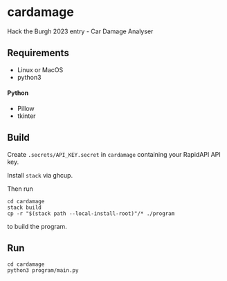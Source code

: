 # cardamage

Hack the Burgh 2023 entry - Car Damage Analyser

Requirements
------------

- Linux or MacOS
- python3

#### Python
- Pillow
- tkinter

Build
-----

Create `.secrets/API_KEY.secret` in `cardamage` containing your RapidAPI API key.

Install `stack` via ghcup.

Then run

```
cd cardamage
stack build
cp -r "$(stack path --local-install-root)"/* ./program
```

to build the program.

Run
---
```
cd cardamage
python3 program/main.py
```
